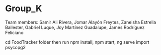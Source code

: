 # Group_K
Team members:
Samir Ali Rivera,
Jomar Alayón Freytes,
Zaneisha Estrella Ballester,
Gabriel Luque,
Joy Martínez Guadalupe,
James Rodríguez Feliciano

cd FoodTracker folder then run npm install, npm start, ng serve
import psycopg2
